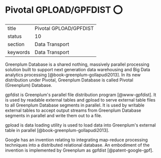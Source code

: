 # Pivotal GPLOAD/GPFDIST :o:


|          |                            |
| -------- | -------------------------- |
| title    | Pivotal GPLOAD/GPFDIST     | 
| status   | 10                         |
| section  | Data Transport             |
| keywords | Data Transport             |



Greenplum Database is a shared nothing, massively parallel processing
solution built to support next generation data warehousing and Big
Data analytics processing [@book-greenplum-gollapudi2013]. In its
new distribution under Pivotal, Greenplum Database is called Pivotal
(Greenplum) Database.

gpfdist is Greenplum's parallel file distribution
program [@www-gpfdist]. It is used by readable external tables and
gpload to serve external table files to all Greenplum Database
segments in parallel. It is used by writable external tables to accept
output streams from Greenplum Database segments in parallel and write
them out to a file.

gpload is data loading utility is used to load data into Greenplum's
external table in parallel [@book-greenplum-gollapudi2013].

Google has an invention relating to integrating map-reduce processing
techniques into a distributed relational database. An embodiment of
the invention is implemented by Greenplum as
gpfdist [@patent-google-gpf].




